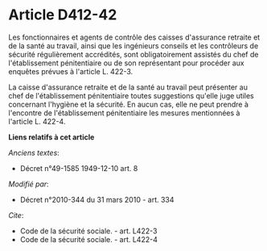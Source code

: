 # Article D412-42

Les fonctionnaires et agents de contrôle des caisses d'assurance retraite et de la santé au travail, ainsi que les ingénieurs
conseils et les contrôleurs de sécurité régulièrement accrédités, sont obligatoirement assistés du chef de l'établissement
pénitentiaire ou de son représentant pour procéder aux enquêtes prévues à l'article L. 422-3. 

La caisse d'assurance retraite et de la santé au travail peut présenter au chef de l'établissement pénitentiaire toutes
suggestions qu'elle juge utiles concernant l'hygiène et la sécurité. En aucun cas, elle ne peut prendre à l'encontre de
l'établissement pénitentiaire les mesures mentionnées à l'article L. 422-4.

**Liens relatifs à cet article**

_Anciens textes_:

  - Décret n°49-1585 1949-12-10 art. 8

_Modifié par_:

  - Décret n°2010-344 du 31 mars 2010 - art. 334

_Cite_:

  - Code de la sécurité sociale. - art. L422-3
  - Code de la sécurité sociale. - art. L422-4
